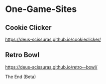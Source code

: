 # One-Game-Sites
##   Cookie Clicker

https://deus-scissuras.github.io/cookieclicker/
## Retro Bowl

https://deus-scissuras.github.io/retro--bowl/


The End (Beta)
